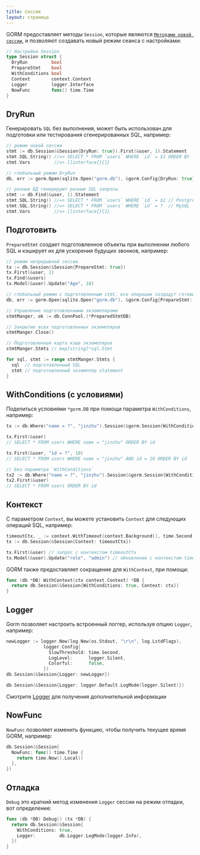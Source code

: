 ```yaml
---
title: Сессия
layout: страница
---
```


GORM предоставляет методы `Session`, которые являются [`Методами новой сессии`](method_chaining.html), и позволяют создавать новый режим сеанса с настройками:

```go
// Настройки Session
type Session struct {
  DryRun         bool
  PrepareStmt    bool
  WithConditions bool
  Context        context.Context
  Logger         logger.Interface
  NowFunc        func() time.Time
}
```

## DryRun

Генерировать `SQL` без выполнения, может быть использован для подготовки или тестирования сгенерированных SQL, например:

```go
// режим новой сессии
stmt := db.Session(&Session{DryRun: true}).First(&user, 1).Statement
stmt.SQL.String() //=> SELECT * FROM `users` WHERE `id` = $1 ORDER BY `id`
stmt.Vars         //=> []interface{}{1}

// глобальный режим DryRun
db, err := gorm.Open(sqlite.Open("gorm.db"), &gorm.Config{DryRun: true})

// разные БД генерируют разные SQL запросы
stmt := db.Find(&user, 1).Statement
stmt.SQL.String() //=> SELECT * FROM `users` WHERE `id` = $1 // PostgreSQL
stmt.SQL.String() //=> SELECT * FROM `users` WHERE `id` = ?  // MySQL
stmt.Vars         //=> []interface{}{1}
```

## Подготовить

`PreparedStmt` создает подготовленное объекты при выполнении любого SQL и кэширует их для ускорения будущих звонков, например:

```go
// режим непрерывной сессии
tx := db.Session(&Session{PrepareStmt: true})
tx.First(&user, 1)
tx.Find(&users)
tx.Model(&user).Update("Age", 18)

// глобальный режим с подготовленным stmt, все операции создадут готовый stmt и кэширует их для ускорения в будущем
db, err := gorm.Open(sqlite.Open("gorm.db"), &gorm.Config{PrepareStmt: true})

// Управление подготовленными экземплярами
stmtManger, ok := db.ConnPool.(*PreparedStmtDB)

// Закрытие всех подготовленных экземпляров
stmtManger.Close()

// Подготовленная карта кэша экземпляров
stmtManger.Stmts // map[string]*sql.Stmt

for sql, stmt := range stmtManger.Stmts {
  sql  // подготовленный SQL
  stmt // подготовленный экземпляр statement
}
```

## WithConditions (с условиями)

Поделиться условиями `*gorm.DB` при помощи параметра `WithConditions`, например:

```go
tx := db.Where("name = ?", "jinzhu").Session(&gorm.Session{WithConditions: true})

tx.First(&user)
// SELECT * FROM users WHERE name = "jinzhu" ORDER BY id

tx.First(&user, "id = ?", 10)
// SELECT * FROM users WHERE name = "jinzhu" AND id = 10 ORDER BY id

// Без параметра `WithConditions`
tx2 := db.Where("name = ?", "jinzhu").Session(&gorm.Session{WithConditions: false})
tx2.First(&user)
// SELECT * FROM users ORDER BY id
```

## Контекст

С параметром `Context`, вы можете установить `Context` для следующих операций SQL, например:

```go
timeoutCtx, _ := context.WithTimeout(context.Background(), time.Second)
tx := db.Session(&Session{Context: timeoutCtx})

tx.First(&user) // запрос с контекстом timeoutCtx
tx.Model(&user).Update("role", "admin") // обновление с контекстом timeoutCtx
```

GORM также предоставляет сокращение для `WithContext`, при помощи:

```go
func (db *DB) WithContext(ctx context.Context) *DB {
  return db.Session(&Session{WithConditions: true, Context: ctx})
}
```

## Logger

Gorm позволяет настроить встроенный логгер, используя опцию `Logger`, например:

```go
newLogger := logger.New(log.New(os.Stdout, "\r\n", log.LstdFlags),
              logger.Config{
                SlowThreshold: time.Second,
                LogLevel:      logger.Silent,
                Colorful:      false,
              })
db.Session(&Session{Logger: newLogger})

db.Session(&Session{Logger: logger.Default.LogMode(logger.Silent)})
```

Смотрите [Logger](logger.html) для получения дополнительной информации

## NowFunc

`NowFunc` позволяет изменить функцию, чтобы получить текущее время GORM, например:

```go
db.Session(&Session{
  NowFunc: func() time.Time {
    return time.Now().Local()
  },
})
```

## Отладка

`Debug` это краткий метод изменения `Logger` сессии на режим отладки, вот определение:

```go
func (db *DB) Debug() (tx *DB) {
  return db.Session(&Session{
    WithConditions: true,
    Logger:         db.Logger.LogMode(logger.Info),
  })
}
```
